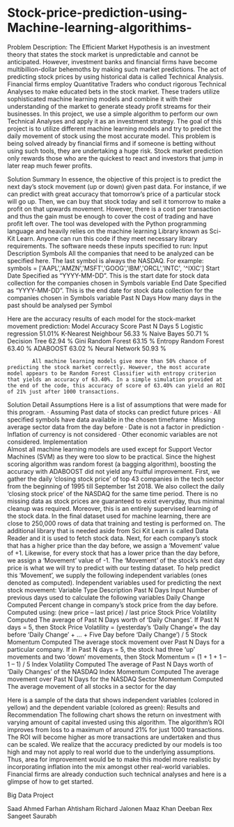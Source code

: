 # Stock-price-prediction-using-Machine-learning-algorithims-
 
Problem Description:
        	The Efficient Market Hypothesis is an investment theory that states the stock market is unpredictable and cannot be anticipated. However, investment banks and financial firms have become multibillion-dollar behemoths by making such market predictions. The act of predicting stock prices by using historical data is called Technical Analysis. Financial firms employ Quantitative Traders who conduct rigorous Technical Analyses to make educated bets in the stock market. These traders utilize sophisticated machine learning models and combine it with their understanding of the market to generate steady profit streams for their businesses.
In this project, we use a simple algorithm to perform our own Technical Analyses and apply it as an investment strategy. The goal of this project is to utilize different machine learning models and try to predict the daily movement of stock using the most accurate model.
This problem is being solved already by financial firms and if someone is betting without using such tools, they are undertaking a huge risk. Stock market prediction only rewards those who are the quickest to react and investors that jump in later reap much fewer profits.
 

 
Solution Summary
        	In essence, the objective of this project is to predict the next day’s stock movement (up or down) given past data. For instance, if we can predict with great accuracy that tomorrow’s price of a particular stock will go up. Then, we can buy that stock today and sell it tomorrow to make a profit on that upwards movement. However, there is a cost per transaction and thus the gain must be enough to cover the cost of trading and have profit left over.
        	The tool was developed with the Python programming language and heavily relies on the machine learning Library known as Sci-Kit Learn. Anyone can run this code if they meet necessary library requirements.
The software needs these inputs specified to run:
Input
Description
Symbols
All the companies that need to be analyzed can be specified here. The last symbol is always the NASDAQ. For example:
symbols = ['AAPL','AMZN','MSFT','GOOG','IBM','ORCL','INTC', '^IXIC']
Start Date
Specified as “YYYY-MM-DD”. This is the start date for stock data collection for the companies chosen in Symbols variable
End Date
Specified as “YYYY-MM-DD”. This is the end date for stock data collection for the companies chosen in Symbols variable
Past N Days
How many days in the past should be analysed per Symbol
 
        	
Here are the accuracy results of each model for the stock-market movement prediction:
Model
Accuracy Score
Past N Days
5
Logistic regression
51.01%
K-Nearest Neighbour
56.33 %
Naive Bayes
50.71 %
Decision Tree
62.94 %
Gini Random Forest
63.15 %
Entropy Random Forest
63.40 %
ADABOOST
63.02 %
Neural Network
50.93 %
 
        	All machine learning models give more than 50% chance of predicting the stock market correctly. However, the most accurate model appears to be Random Forest Classifier with entropy criterion that yields an accuracy of 63.40%. In a simple simulation provided at the end of the code, this accuracy of score of 63.40% can yield an ROI of 21% just after 1000 transactions.

 
Solution Detail
Assumptions
Here is a list of assumptions that were made for this program.
·         Assuming Past data of stocks can predict future prices
·         All specified symbols have data available in the chosen timeframe
·         Missing average sector data from the day before
·         Date is not a factor in prediction
·         Inflation of currency is not considered
·         Other economic variables are not considered.
Implementation     	
Almost all machine learning models are used except for Support Vector Machines (SVM) as they were too slow to be practical. Since the highest scoring algorithm was random forest (a bagging algorithm), boosting the accuracy with ADABOOST did not yield any fruitful improvement.
First, we gather the daily ‘closing stock price’ of top 43 companies in the tech sector from the beginning of 1995 till September 1st 2018. We also collect the daily ‘closing stock price’ of the NASDAQ for the same time period.  There is no missing data as stock prices are guaranteed to exist everyday, thus minimal cleanup was required. Moreover, this is an entirely supervised learning of the stock data. In the final dataset used for machine learning, there are close to 250,000 rows of data that training and testing is performed on.  The additional library that is needed aside from Sci Kit Learn is called Data Reader and it is used to fetch stock data.
Next, for each company’s stock that has a higher price than the day before, we assign a ‘Movement’ value of +1. Likewise, for every stock that has a lower price than the day before, we assign a ‘Movement’ value of -1. The ‘Movement’ of the stock’s next day price is what we will try to predict with our testing dataset. To help predict this ‘Movement’, we supply the following independent variables (ones denoted as computed).
Independent variables used for predicting the next stock movement:
Variable
Type
Description
Past N Days
Input
Number of previous days used to calculate the following variables
Daily Change
Computed
Percent change in company’s stock price from the day before. Computed using:
(new price – last price) / last price
Stock Price Volatility
Computed
The average of Past N Days worth of ‘Daily Changes’.
If Past N days = 5, then
Stock Price Volatility = (yesterday’s ‘Daily Change’+ the day before ‘Daily Change’ + … + Five Day before ‘Daily Change’) / 5
Stock Momentum
Computed
The average stock movement over Past N Days for a particular company.
If in Past N days = 5, the stock had three ‘up’ movements and two ‘down’ movements, then
Stock Momentum = (1 + 1 + 1 – 1 – 1) / 5
Index Volatility
Computed
The average of Past N Days worth of ‘Daily Changes’ of
the NASDAQ
Index Momentum
Computed
The average movement over Past N Days for the NASDAQ
Sector Momentum
Computed
The average movement of all stocks in a sector for the day
 
Here is a sample of the data that shows independent variables (colored in yellow) and the dependent variable (colored as green):
Results and Recommendation
        	The following chart shows the return on investment with varying amount of capital invested using this algorithm.
        	The algorithm’s ROI improves from loss to a maximum of around 21% for just 1000 transactions. The ROI will become higher as more transactions are undertaken and thus can be scaled. We realize that the accuracy predicted by our models is too high and may not apply to real world due to the underlying assumptions. Thus, area for improvement would be to make this model more realistic by incorporating inflation into the mix amongst other real-world variables. Financial firms are already conduction such technical analyses and here is a glimpse of how to get started.
 
Big Data Project
 
Saad Ahmed
Farhan Ahtisham
Richard Jalonen
Maaz Khan
Deeban Rex
Sangeet Saurabh

